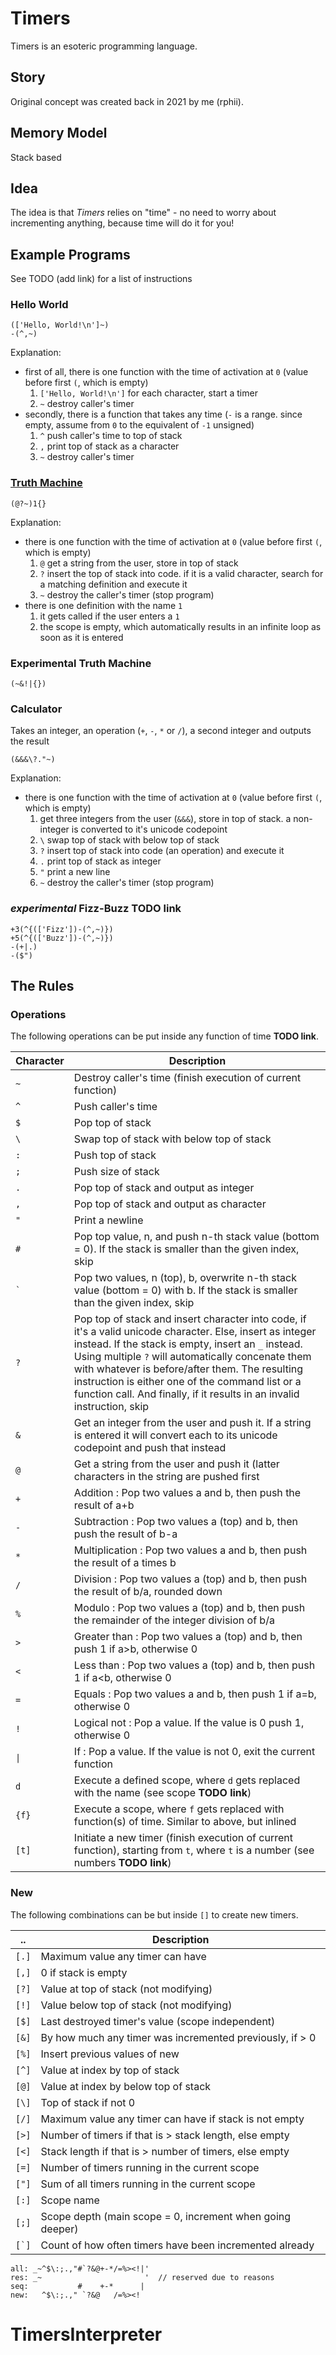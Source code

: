 # Timers
Timers is an esoteric programming language.

## Story
Original concept was created back in 2021 by me (rphii).

## Memory Model
Stack based

## Idea
The idea is that *Timers* relies on "time" - no need to worry about incrementing anything, because time will do it for you!

## Example Programs
See TODO (add link) for a list of instructions

### Hello World
```
(['Hello, World!\n']~)
-(^,~)
```
Explanation:
- first of all, there is one function with the time of activation at `0` (value before first `(`, which is empty)
    1. `['Hello, World!\n']` for each character, start a timer
    2. `~` destroy caller's timer
- secondly, there is a function that takes any time (`-` is a range. since empty, assume from `0` to the equivalent of `-1` unsigned)
    1. `^` push caller's time to top of stack
    2. `,` print top of stack as a character
    3. `~` destroy caller's timer

### [Truth Machine](https://esolangs.org/wiki/Truth-machine)
```
(@?~)1{}
```
Explanation:
- there is one function with the time of activation at `0` (value before first `(`, which is empty)
    1. `@` get a string from the user, store in top of stack
    2. `?` insert the top of stack into code. if it is a valid character, search for a matching definition and execute it
    3. `~` destroy the caller's timer (stop program)
- there is one definition with the name `1`
    1. it gets called if the user enters a `1`
    2. the scope is empty, which automatically results in an infinite loop as soon as it is entered

### Experimental Truth Machine
```
(~&!|{})
```

### Calculator
Takes an integer, an operation (`+`, `-`, `*` or `/`), a second integer and outputs the result
```
(&&&\?."~)
```
Explanation:
- there is one function with the time of activation at `0` (value before first `(`, which is empty)
    1. get three integers from the user (`&&&`), store in top of stack. a non-integer is converted to it's unicode codepoint
    2. `\` swap top of stack with below top of stack
    3. `?` insert top of stack into code (an operation) and execute it
    4. `.` print top of stack as integer
    5. `"` print a new line
    6. `~` destroy the caller's timer (stop program)

### *experimental* Fizz-Buzz **TODO link**
```
+3(^{(['Fizz'])-(^,~)})
+5(^{(['Buzz'])-(^,~)})
-(+|.)
-($")
```

## The Rules

### Operations
The following operations can be put inside any function of time **TODO link**.

|Character  |Description|
|-----------|-----------|
|`~`        |Destroy caller's time (finish execution of current function)|
|`^`        |Push caller's time|
|`$`        |Pop top of stack|
|`\`        |Swap top of stack with below top of stack|
|`:`        |Push top of stack|
|`;`        |Push size of stack|
|`.`        |Pop top of stack and output as integer|
|`,`        |Pop top of stack and output as character|
|`"`        |Print a newline|
|`#`        |Pop top value, n, and push n-th stack value (bottom = 0). If the stack is smaller than the given index, skip|
|`` ` ``    |Pop two values, n (top), b, overwrite n-th stack value (bottom = 0) with b. If the stack is smaller than the given index, skip|
|`?`        |Pop top of stack and insert character into code, if it's a valid unicode character. Else, insert as integer instead. If the stack is empty, insert an `_` instead. Using multiple `?` will automatically concenate them with whatever is before/after them. The resulting instruction is either one of the command list or a function call. And finally, if it results in an invalid instruction, skip|
|`&`        |Get an integer from the user and push it. If a string is entered it will convert each to its unicode codepoint and push that instead|
|`@`        |Get a string from the user and push it (latter characters in the string are pushed first|
|`+`        |Addition : Pop two values a and b, then push the result of a+b|
|`-`        |Subtraction : Pop two values a (top) and b, then push the result of b-a|
|`*`        |Multiplication : Pop two values a and b, then push the result of a times b|
|`/`        |Division : Pop two values a (top) and b, then push the result of b/a, rounded down|
|`%`        |Modulo : Pop two values a (top) and b, then push the remainder of the integer division of b/a|
|`>`        |Greater than : Pop two values a (top) and b, then push 1 if a&gt;b, otherwise 0|
|`<`        |Less than : Pop two values a (top) and b, then push 1 if a&lt;b, otherwise 0|
|`=`        |Equals : Pop two values a and b, then push 1 if a=b, otherwise 0|
|`!`        |Logical not : Pop a value. If the value is 0 push 1, otherwise 0|
|<code>&#124;</code>|If : Pop a value. If the value is not 0, exit the current function|
|`d`        |Execute a defined scope, where `d` gets replaced with the name (see scope **TODO link**)|
|`{f}`      |Execute a scope, where `f` gets replaced with function(s) of time. Similar to above, but inlined|
|`[t]`      |Initiate a new timer (finish execution of current function), starting from `t`, where `t` is a number (see numbers **TODO link**)|

### New
The following combinations can be but inside `[]` to create new timers.


|..|Description|
|---|---|
|`[.]`|Maximum value any timer can have|
|`[,]`|0 if stack is empty|
|`[?]`|Value at top of stack (not modifying)|
|`[!]`|Value below top of stack (not modifying)|
|`[$]`|Last destroyed timer's value (scope independent)|
|`[&]`|By how much any timer was incremented previously, if > 0|
|`[%]`|Insert previous values of new|
|`[^]`|Value at index by top of stack|
|`[@]`|Value at index by below top of stack|
|`[\]`|Top of stack if not 0|
|`[/]`|Maximum value any timer can have if stack is not empty| ???
|`[>]`|Number of timers if that is > stack length, else empty |
|`[<]`|Stack length if that is > number of timers, else empty |
|`[=]`|Number of timers running in the current scope|
|`["]`|Sum of all timers running in the current scope|
|`[:]`|Scope name|
|`[;]`|Scope depth (main scope = 0, increment when going deeper)|
|``[`]``|Count of how often timers have been incremented already|

```
all: _~^$\:;.,"#`?&@+-*/=%><!|'
res: _~                       '  // reserved due to reasons
seq:           #    +-*      |
new:   ^$\:;.," `?&@   /=%><!
```

# TimersInterpreter
